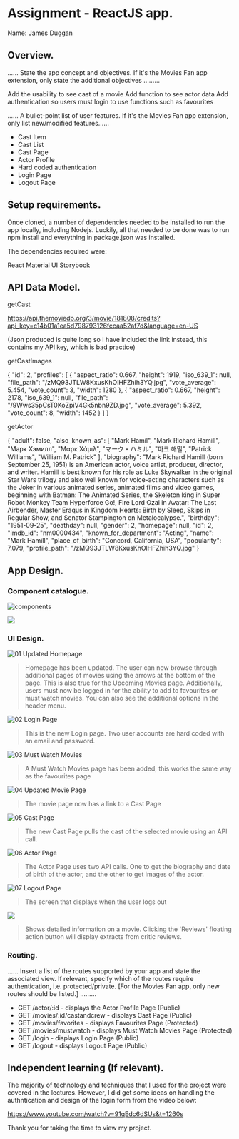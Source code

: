 # Assignment - ReactJS app.

Name: James Duggan

## Overview.

...... State the app concept and objectives. If it's the Movies Fan app extension, only state the additional objectives .........

Add the usability to see cast of a movie
Add function to see actor data
Add authentication so users must login to use functions such as favourites


...... A bullet-point list of user features. If it's the Movies Fan app extension, only list new/modified features...... 
 
 + Cast Item
 + Cast List
 + Cast Page
 + Actor Profile
 + Hard coded authentication
 + Login Page
 + Logout Page

## Setup requirements.

Once cloned, a number of dependencies needed to be installed to run the app locally, including Nodejs. Luckily, all that needed to be done was to run npm install and everything in package.json was installed.

The dependencies required were:

React
Material UI
Storybook

## API Data Model.

getCast

https://api.themoviedb.org/3/movie/181808/credits?api_key=c14b01a1ea5d798793126fccaa52af7d&language=en-US

(Json produced is quite long so I have included the link instead, this contains my API key, which is bad practice)


getCastImages

{
"id": 2,
"profiles": [
{
"aspect_ratio": 0.667,
"height": 1919,
"iso_639_1": null,
"file_path": "/zMQ93JTLW8KxusKhOlHFZhih3YQ.jpg",
"vote_average": 5.454,
"vote_count": 3,
"width": 1280
},
{
"aspect_ratio": 0.667,
"height": 2178,
"iso_639_1": null,
"file_path": "/9Wws35pCsT0KoZpiV4Gk5nbn9ZD.jpg",
"vote_average": 5.392,
"vote_count": 8,
"width": 1452
}
]
}


getActor

{
"adult": false,
"also_known_as": [
"Mark Hamil",
"Mark Richard Hamill",
"Марк Хэмилл",
"Μαρκ Χάμιλ",
"マーク・ハミル",
"마크 해밀",
"Patrick Williams",
"William M. Patrick"
],
"biography": "Mark Richard Hamill (born September 25, 1951) is an American actor, voice artist, producer, director, and writer. Hamill is best known for his role as Luke Skywalker in the original Star Wars trilogy and also well known for voice-acting characters such as the Joker in various animated series, animated films and video games, beginning with Batman: The Animated Series, the Skeleton king in Super Robot Monkey Team Hyperforce Go!, Fire Lord Ozai in Avatar: The Last Airbender, Master Eraqus in Kingdom Hearts: Birth by Sleep, Skips in Regular Show, and Senator Stampington on Metalocalypse.",
"birthday": "1951-09-25",
"deathday": null,
"gender": 2,
"homepage": null,
"id": 2,
"imdb_id": "nm0000434",
"known_for_department": "Acting",
"name": "Mark Hamill",
"place_of_birth": "Concord, California, USA",
"popularity": 7.079,
"profile_path": "/zMQ93JTLW8KxusKhOlHFZhih3YQ.jpg"
}

## App Design.

### Component catalogue.

![components](https://user-images.githubusercontent.com/59389023/130320226-a30eafc9-94b6-4237-a2ff-7568db32132c.PNG)


![][stories]

### UI Design.

![01 Updated Homepage](https://user-images.githubusercontent.com/59389023/130320560-b595c0e6-508f-4f94-ae96-227cc71cae80.PNG)
> Homepage has been updated. The user can now browse through additional pages of movies using the arrows at the bottom of the page. This is also true for the Upcoming Movies page. Additionally, users must now be logged in for the ability to add to favourites or must watch movies. You can also see the additional options in the header menu.

![02 Login Page](https://user-images.githubusercontent.com/59389023/130320634-7b911757-5cd6-44a8-a8ac-c27c31c6aa46.PNG)
> This is the new Login page. Two user accounts are hard coded with an email and password.

![03 Must Watch Movies](https://user-images.githubusercontent.com/59389023/130320669-007b9770-6759-4dcf-b150-34cecb7788d4.PNG)
> A Must Watch Movies page has been added, this works the same way as the favourites page

![04 Updated Movie Page](https://user-images.githubusercontent.com/59389023/130320717-5151a2c0-e04e-4bd2-bbe2-7cf089c7e356.PNG)
> The movie page now has a link to a Cast Page

![05 Cast Page](https://user-images.githubusercontent.com/59389023/130320747-8066b9f5-a2e3-40ee-b53d-e6d916e4b916.PNG)
> The new Cast Page pulls the cast of the selected movie using an API call.

![06 Actor Page](https://user-images.githubusercontent.com/59389023/130320772-5701e210-b221-4b47-a7d7-e74122c2fa1d.PNG)
> The Actor Page uses two API calls. One to get the biography and date of birth of the actor, and the other to get images of the actor.

![07 Logout Page](https://user-images.githubusercontent.com/59389023/130320824-aa7872a4-ba2c-49db-bb0b-a5efb49a873b.PNG)
> The screen that displays when the user logs out

![][view]
>Shows detailed information on a movie. Clicking the 'Reviews' floating action button will display extracts from critic reviews.

### Routing.

...... Insert a list of the routes supported by your app and state the associated view. If relevant, specify which of the routes require authentication, i.e. protected/private. [For the Movies Fan app, only new routes should be listed.] ......... 

+ GET /actor/:id - displays the Actor Profile Page (Public)
+ GET /movies/:id/castandcrew - displays Cast Page (Public)
+ GET /movies/favorites - displays Favourites Page (Protected)
+ GET /movies/mustwatch - displays Must Watch Movies Page (Protected)
+ GET /login - displays Login Page (Public)
+ GET /logout - displays Logout Page (Public)  


## Independent learning (If relevant).

The majority of technology and techniques that I used for the project were covered in the lectures. However, I did get some ideas on handling the authntication and design of the login form from the video below:

https://www.youtube.com/watch?v=91qEdc6dSUs&t=1260s

Thank you for taking the time to view my project.


[model]: ./data.jpg
[view]: ./view.png
[stories]: ./storybook.png

